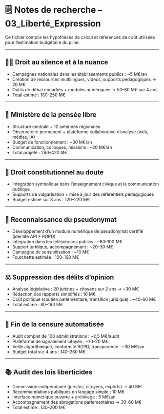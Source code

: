 # 🗒️ Notes de recherche – 03_Liberté_Expression

Ce fichier compile les hypothèses de calcul et références de coût utilisées pour l’estimation budgétaire du pilier.

---

## 🧑‍🏫 Droit au silence et à la nuance

- Campagnes nationales dans les établissements publics : ~5 M€/an  
- Création de ressources multilingues, vidéos, supports pédagogiques → 20 M€  
- Outils de débat encadrés + modules numériques → 50–80 M€ sur 4 ans  
- Total estimé : 180–250 M€

---

## 🧠 Ministère de la pensée libre

- Structure centrale + 12 antennes régionales  
- Observatoire permanent + plateforme collaborative d’analyse (web, médias, IA)  
- Budget de fonctionnement : ~30 M€/an  
- Communication, colloques, missions : ~20 M€/an  
- Total projeté : 260–420 M€

---

## 📜 Droit constitutionnel au doute

- Intégration symbolique dans l’enseignement civique et la communication publique  
- Supports de vulgarisation + mise à jour des référentiels pédagogiques  
- Budget estimé sur 3 ans : 120–220 M€

---

## 👤 Reconnaissance du pseudonymat

- Développement d’un module numérique de pseudonymat certifié (identité API + RGPD)  
- Intégration dans les téléservices publics : ~80–100 M€  
- Support juridique, accompagnement : ~20–30 M€  
- Campagne de sensibilisation : ~10 M€  
- Fourchette estimée : 100–160 M€

---

## ⚖️ Suppression des délits d’opinion

- Analyse législative : 20 juristes + citoyens sur 2 ans → ~30 M€  
- Rédaction des rapports simplifiés : 10 M€  
- Coût politique (soutien parlementaire, transition juridique) : ~40–60 M€  
- Total estimé : 80–160 M€

---

## 🤖 Fin de la censure automatisée

- Audit complet de 100 administrations : ~2,5 M€/audit  
- Plateforme de signalement citoyen : ~10–20 M€  
- Veille algorithmique, conformité RGPD, transparence : ~30 M€/an  
- Budget total sur 4 ans : 140–260 M€

---

## 📚 Audit des lois liberticides

- Commission indépendante (juristes, citoyens, experts) → 40 M€  
- Recommandations publiques en langage simple : 10 M€  
- Interface numérique ouverte + archivage : 5 M€/an  
- Accompagnement des abrogations parlementaires → 30–60 M€  
- Total estimé : 130–200 M€
